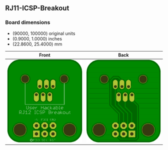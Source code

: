 ## RJ11-ICSP-Breakout 


### Board dimensions

* (90000, 100000) original units
* (0.9000, 1.0000) inches
* (22.8600, 25.4000) mm



| Front | Back |
| --- | --- |
| ![Front](RJ11-ICSP-Breakout.png) | ![Back](RJ11-ICSP-Breakout_back.png) |


